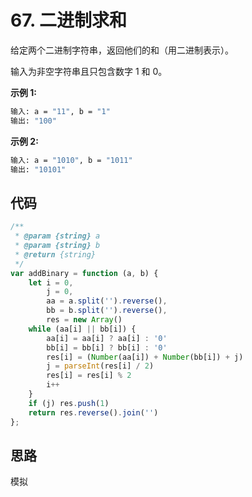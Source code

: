 # 67. 二进制求和

给定两个二进制字符串，返回他们的和（用二进制表示）。

输入为非空字符串且只包含数字 1 和 0。

**示例 1:**

```bash
输入: a = "11", b = "1"
输出: "100"
```

**示例 2:**

```bash
输入: a = "1010", b = "1011"
输出: "10101"
```

## 代码

```js
/**
 * @param {string} a
 * @param {string} b
 * @return {string}
 */
var addBinary = function (a, b) {
    let i = 0,
        j = 0,
        aa = a.split('').reverse(),
        bb = b.split('').reverse(),
        res = new Array()
    while (aa[i] || bb[i]) {
        aa[i] = aa[i] ? aa[i] : '0'
        bb[i] = bb[i] ? bb[i] : '0'
        res[i] = (Number(aa[i]) + Number(bb[i]) + j)
        j = parseInt(res[i] / 2)
        res[i] = res[i] % 2
        i++
    }
    if (j) res.push(1)
    return res.reverse().join('')
};
```

## 思路

模拟